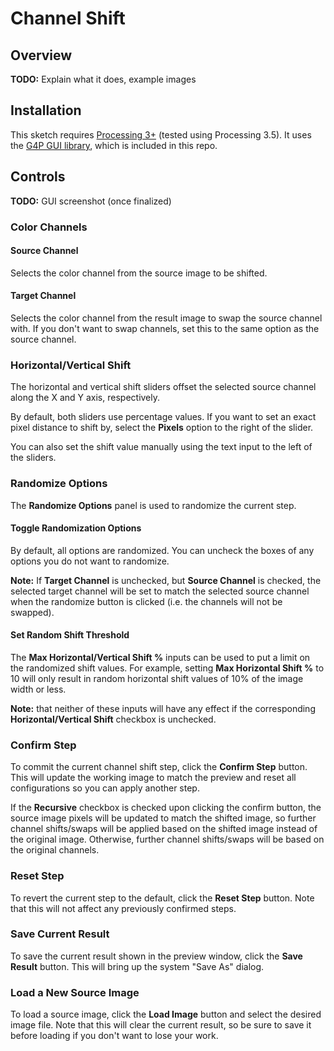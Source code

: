 # Channel Shift

## Overview

**TODO:** Explain what it does, example images


## Installation

This sketch requires [Processing 3+](https://processing.org/download/) (tested
using Processing 3.5). It uses the [G4P GUI
library](http://www.lagers.org.uk/g4p/), which is included in this repo.


## Controls

**TODO:** GUI screenshot (once finalized)

### Color Channels

#### Source Channel

Selects the color channel from the source image to be shifted.

#### Target Channel

Selects the color channel from the result image to swap the source channel with.
If you don't want to swap channels, set this to the same option as the source
channel.


### Horizontal/Vertical Shift

The horizontal and vertical shift sliders offset the selected source channel
along the X and Y axis, respectively. 

By default, both sliders use percentage values. If you want to set an exact
pixel distance to shift by, select the **Pixels** option to the right of the
slider.

You can also set the shift value manually using the text input to the left of
the sliders.


### Randomize Options

The **Randomize Options** panel is used to randomize the current step.

#### Toggle Randomization Options

By default, all options are randomized. You can uncheck the boxes of any options
you do not want to randomize.

**Note:** If **Target Channel** is unchecked, but **Source Channel** is checked,
the selected target channel will be set to match the selected source channel
when the randomize button is clicked (i.e. the channels will not be swapped).

#### Set Random Shift Threshold

The **Max Horizontal/Vertical Shift %** inputs can be used to put a limit on the
randomized shift values. For example, setting **Max Horizontal Shift %** to 10
will only result in random horizontal shift values of 10% of the image width or
less. 

**Note:** that neither of these inputs will have any effect if the corresponding
**Horizontal/Vertical Shift** checkbox is unchecked.


### Confirm Step

To commit the current channel shift step, click the **Confirm Step** button.
This will update the working image to match the preview and reset all
configurations so you can apply another step.

If the **Recursive** checkbox is checked upon clicking the confirm button, the
source image pixels will be updated to match the shifted image, so further
channel shifts/swaps will be applied based on the shifted image instead of the
original image. Otherwise, further channel shifts/swaps will be based on the
original channels.


### Reset Step

To revert the current step to the default, click the **Reset Step** button. Note
that this will not affect any previously confirmed steps.


### Save Current Result

To save the current result shown in the preview window, click the **Save
Result** button. This will bring up the system "Save As" dialog.


### Load a New Source Image

To load a source image, click the **Load Image** button and select the desired
image file. Note that this will clear the current result, so be sure to save it
before loading if you don't want to lose your work.

